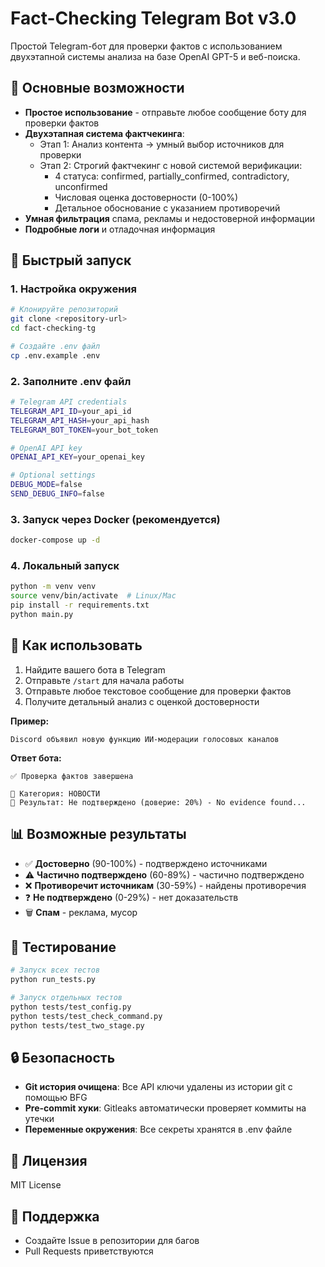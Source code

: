 # Fact-Checking Telegram Bot v3.0

Простой Telegram-бот для проверки фактов с использованием двухэтапной системы анализа на базе OpenAI GPT-5 и веб-поиска.

## 🎯 Основные возможности

- **Простое использование** - отправьте любое сообщение боту для проверки фактов
- **Двухэтапная система фактчекинга**:
  - Этап 1: Анализ контента → умный выбор источников для проверки
  - Этап 2: Строгий фактчекинг с новой системой верификации:
    - 4 статуса: confirmed, partially_confirmed, contradictory, unconfirmed
    - Числовая оценка достоверности (0-100%)
    - Детальное обоснование с указанием противоречий
- **Умная фильтрация** спама, рекламы и недостоверной информации
- **Подробные логи** и отладочная информация

## 🚀 Быстрый запуск

### 1. Настройка окружения

```bash
# Клонируйте репозиторий
git clone <repository-url>
cd fact-checking-tg

# Создайте .env файл
cp .env.example .env
```

### 2. Заполните .env файл

```bash
# Telegram API credentials
TELEGRAM_API_ID=your_api_id
TELEGRAM_API_HASH=your_api_hash
TELEGRAM_BOT_TOKEN=your_bot_token

# OpenAI API key
OPENAI_API_KEY=your_openai_key

# Optional settings
DEBUG_MODE=false
SEND_DEBUG_INFO=false
```

### 3. Запуск через Docker (рекомендуется)

```bash
docker-compose up -d
```

### 4. Локальный запуск

```bash
python -m venv venv
source venv/bin/activate  # Linux/Mac
pip install -r requirements.txt
python main.py
```

## 💬 Как использовать

1. Найдите вашего бота в Telegram
2. Отправьте `/start` для начала работы
3. Отправьте любое текстовое сообщение для проверки фактов
4. Получите детальный анализ с оценкой достоверности

**Пример:**
```
Discord объявил новую функцию ИИ-модерации голосовых каналов
```

**Ответ бота:**
```
✅ Проверка фактов завершена

📰 Категория: НОВОСТИ  
🤖 Результат: Не подтверждено (доверие: 20%) - No evidence found...
```

## 📊 Возможные результаты

- ✅ **Достоверно** (90-100%) - подтверждено источниками
- ⚠️ **Частично подтверждено** (60-89%) - частично подтверждено  
- ❌ **Противоречит источникам** (30-59%) - найдены противоречия
- ❓ **Не подтверждено** (0-29%) - нет доказательств
- 🗑️ **Спам** - реклама, мусор

## 🧪 Тестирование

```bash
# Запуск всех тестов
python run_tests.py

# Запуск отдельных тестов
python tests/test_config.py
python tests/test_check_command.py
python tests/test_two_stage.py
```

## 🔒 Безопасность

- **Git история очищена**: Все API ключи удалены из истории git с помощью BFG
- **Pre-commit хуки**: Gitleaks автоматически проверяет коммиты на утечки
- **Переменные окружения**: Все секреты хранятся в .env файле

## 📄 Лицензия

MIT License

## 👥 Поддержка

- Создайте Issue в репозитории для багов
- Pull Requests приветствуются